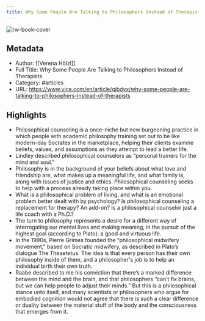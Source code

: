 ```yaml
---
title: Why Some People Are Talking to Philosophers Instead of Therapists
---
```

![rw-book-cover](https://readwise-assets.s3.amazonaws.com/static/images/article2.74d541386bbf.png)

## Metadata
- Author: [[Verena Hölzl]]
- Full Title: Why Some People Are Talking to Philosophers Instead of Therapists
- Category: #articles
- URL: https://www.vice.com/en/article/qjbdvx/why-some-people-are-talking-to-philosophers-instead-of-therapists

## Highlights
- Philosophical counseling is a once-niche but now burgeoning practice in which people with academic philosophy training set out to be like modern-day Socrates in the marketplace, helping their clients examine beliefs, values, and assumptions as they attempt to lead a better life.
- Lindley described philosophical counselors as “personal trainers for the mind and soul.”
- Philosophy is in the background of your beliefs about what love and friendship are, what makes up a meaningful life, and what family is, along with issues of justice and ethics. Philosophical counseling seeks to help with a process already taking place within you.
- What is a philosophical problem of living, and what is an emotional problem better dealt with by psychology? Is philosophical counseling a replacement for therapy? An add-on? Is a philosophical counselor just a life coach with a Ph.D.?
- The turn to philosophy represents a desire for a different way of interrogating our mental lives and making meaning, in the pursuit of the highest goal (according to Plato): a good and virtuous life.
- In the 1990s, Pierre Grimes founded the “philosophical midwifery movement," based on Socratic midwifery, as described in Plato’s dialogue The Theaetetus. The idea is that every person has their own philosophy inside of them, and a philosopher's job is to help an individual birth their own truth.
- Raabe described to me his conviction that there’s a marked difference between the mind and the brain, and that philosophers “can’t fix brains, but we can help people to adjust their minds.” But this is a philosophical stance unto itself, and many scientists or philosophers who argue for embodied cognition would not agree that there is such a clear difference or duality between the material stuff of the body and the consciousness that emerges from it.
